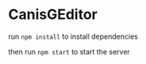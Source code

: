 # CanisGEditor

run `npm install` to install dependencies

then run `npm start` to start the server
